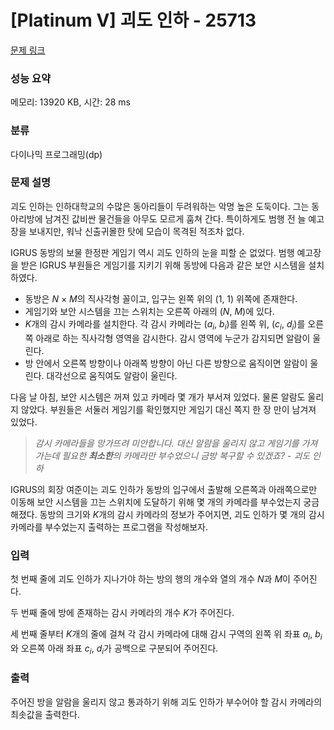# [Platinum V] 괴도 인하 - 25713 

[문제 링크](https://www.acmicpc.net/problem/25713) 

### 성능 요약

메모리: 13920 KB, 시간: 28 ms

### 분류

다이나믹 프로그래밍(dp)

### 문제 설명

<p>괴도 인하는 인하대학교의 수많은 동아리들이 두려워하는 악명 높은 도둑이다. 그는 동아리방에 남겨진 값비싼 물건들을 아무도 모르게 훔쳐 간다. 특이하게도 범행 전 늘 예고장을 보내지만, 워낙 신출귀몰한 탓에 모습이 목격된 적조차 없다.</p>

<p>IGRUS 동방의 보물 한정판 게임기 역시 괴도 인하의 눈을 피할 순 없었다. 범행 예고장을 받은 IGRUS 부원들은 게임기를 지키기 위해 동방에 다음과 같은 보안 시스템을 설치하였다.</p>

<ul>
	<li>동방은 <em>N</em> × <em>M</em>의 직사각형 꼴이고, 입구는 왼쪽 위의 (1, 1) 위쪽에 존재한다.</li>
	<li>게임기와 보안 시스템을 끄는 스위치는 오른쪽 아래의 (<em>N</em>, <em>M</em>)에 있다.</li>
	<li><em>K</em>개의 감시 카메라를 설치한다. 각 감시 카메라는 (<em>a<sub>i</sub></em>, <em>b<sub>i</sub></em>)를 왼쪽 위, (<em>c<sub>i</sub></em>, <em>d<sub>i</sub></em>)를 오른쪽 아래로 하는 직사각형 영역을 감시한다. 감시 영역에 누군가 감지되면 알람이 울린다.</li>
	<li>방 안에서 오른쪽 방향이나 아래쪽 방향이 아닌 다른 방향으로 움직이면 알람이 울린다. 대각선으로 움직여도 알람이 울린다.</li>
</ul>

<p>다음 날 아침, 보안 시스템은 꺼져 있고 카메라 몇 개가 부서져 있었다. 물론 알람도 울리지 않았다. 부원들은 서둘러 게임기를 확인했지만 게임기 대신 쪽지 한 장 만이 남겨져 있었다.</p>

<blockquote>
<p><em>감시 카메라들을 망가뜨려 미안합니다. 대신 알람을 울리지 않고 게임기를 가져가는데 필요한 <strong>최소한</strong>의 카메라만 부수었으니 금방 복구할 수 있겠죠? - 괴도 인하</em></p>
</blockquote>

<p>IGRUS의 회장 여준이는 괴도 인하가 동방의 입구에서 출발해 오른쪽과 아래쪽으로만 이동해 보안 시스템을 끄는 스위치에 도달하기 위해 몇 개의 카메라를 부수었는지 궁금해졌다. 동방의 크기와 <em>K</em>개의 감시 카메라의 정보가 주어지면, 괴도 인하가 몇 개의 감시 카메라를 부수었는지 출력하는 프로그램을 작성해보자.</p>

### 입력 

 <p>첫 번째 줄에 괴도 인하가 지나가야 하는 방의 행의 개수와 열의 개수 <em>N</em>과 <em>M</em>이 주어진다.</p>

<p>두 번째 줄에 방에 존재하는 감시 카메라의 개수 <em>K</em>가 주어진다.</p>

<p>세 번째 줄부터 <em>K</em>개의 줄에 걸쳐 각 감시 카메라에 대해 감시 구역의 왼쪽 위 좌표 <em>a<sub>i</sub></em>,<em> b<sub>i</sub></em>와 오른쪽 아래 좌표 <em>c<sub>i</sub></em>,<em> d<sub>i</sub></em>가 공백으로 구분되어 주어진다.</p>

### 출력 

 <p>주어진 방을 알람을 울리지 않고 통과하기 위해 괴도 인하가 부수어야 할 감시 카메라의 최솟값을 출력한다.</p>

